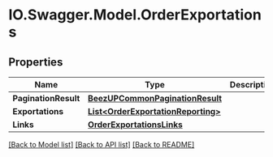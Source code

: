 # IO.Swagger.Model.OrderExportations
## Properties

Name | Type | Description | Notes
------------ | ------------- | ------------- | -------------
**PaginationResult** | [**BeezUPCommonPaginationResult**](BeezUPCommonPaginationResult.md) |  | [optional] 
**Exportations** | [**List&lt;OrderExportationReporting&gt;**](OrderExportationReporting.md) |  | 
**Links** | [**OrderExportationsLinks**](OrderExportationsLinks.md) |  | 

[[Back to Model list]](../README.md#documentation-for-models) [[Back to API list]](../README.md#documentation-for-api-endpoints) [[Back to README]](../README.md)

